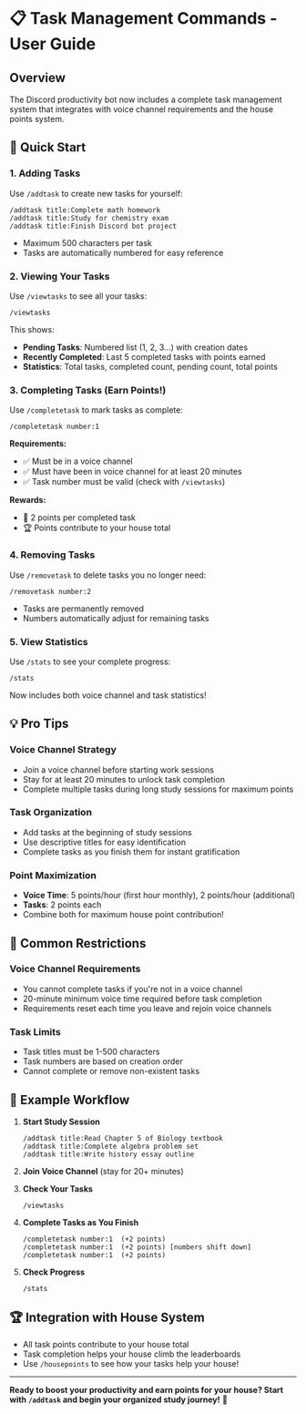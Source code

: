 # 📋 Task Management Commands - User Guide

## Overview
The Discord productivity bot now includes a complete task management system that integrates with voice channel requirements and the house points system.

## 🎯 Quick Start

### 1. Adding Tasks
Use `/addtask` to create new tasks for yourself:
```
/addtask title:Complete math homework
/addtask title:Study for chemistry exam
/addtask title:Finish Discord bot project
```
- Maximum 500 characters per task
- Tasks are automatically numbered for easy reference

### 2. Viewing Your Tasks
Use `/viewtasks` to see all your tasks:
```
/viewtasks
```
This shows:
- **Pending Tasks**: Numbered list (1, 2, 3...) with creation dates
- **Recently Completed**: Last 5 completed tasks with points earned
- **Statistics**: Total tasks, completed count, pending count, total points

### 3. Completing Tasks (Earn Points!)
Use `/completetask` to mark tasks as complete:
```
/completetask number:1
```
**Requirements:**
- ✅ Must be in a voice channel
- ✅ Must have been in voice channel for at least 20 minutes
- ✅ Task number must be valid (check with `/viewtasks`)

**Rewards:**
- 🎉 2 points per completed task
- 🏆 Points contribute to your house total

### 4. Removing Tasks
Use `/removetask` to delete tasks you no longer need:
```
/removetask number:2
```
- Tasks are permanently removed
- Numbers automatically adjust for remaining tasks

### 5. View Statistics
Use `/stats` to see your complete progress:
```
/stats
```
Now includes both voice channel and task statistics!

## 💡 Pro Tips

### Voice Channel Strategy
- Join a voice channel before starting work sessions
- Stay for at least 20 minutes to unlock task completion
- Complete multiple tasks during long study sessions for maximum points

### Task Organization
- Add tasks at the beginning of study sessions
- Use descriptive titles for easy identification
- Complete tasks as you finish them for instant gratification

### Point Maximization
- **Voice Time**: 5 points/hour (first hour monthly), 2 points/hour (additional)
- **Tasks**: 2 points each
- Combine both for maximum house point contribution!

## 🚫 Common Restrictions

### Voice Channel Requirements
- You cannot complete tasks if you're not in a voice channel
- 20-minute minimum voice time required before task completion
- Requirements reset each time you leave and rejoin voice channels

### Task Limits
- Task titles must be 1-500 characters
- Task numbers are based on creation order
- Cannot complete or remove non-existent tasks

## 🎯 Example Workflow

1. **Start Study Session**
   ```
   /addtask title:Read Chapter 5 of Biology textbook
   /addtask title:Complete algebra problem set
   /addtask title:Write history essay outline
   ```

2. **Join Voice Channel** (stay for 20+ minutes)

3. **Check Your Tasks**
   ```
   /viewtasks
   ```

4. **Complete Tasks as You Finish**
   ```
   /completetask number:1  (+2 points)
   /completetask number:1  (+2 points) [numbers shift down]
   /completetask number:1  (+2 points)
   ```

5. **Check Progress**
   ```
   /stats
   ```

## 🏆 Integration with House System

- All task points contribute to your house total
- Task completion helps your house climb the leaderboards
- Use `/housepoints` to see how your tasks help your house!

---

**Ready to boost your productivity and earn points for your house? Start with `/addtask` and begin your organized study journey!** 🚀
